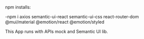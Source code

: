 npm installs:

-npm i axios semantic-ui-react semantic-ui-css react-router-dom @mui/material @emotion/react @emotion/styled

This App runs with APIs mock and Semantic UI lib.